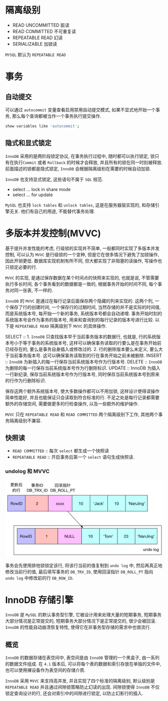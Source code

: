 # 隔离级别

* READ UNCOMMITTED 脏读
* READ COMMITTED 不可重复读
* REPEATABLE READ 幻读
* SERIALIZABLE 加锁读

`MYSQL` 默认为 `REPEATABLE READ`

# 事务

## 自动提交

可以通过 `autocommit` 变量查看启用禁用自动提交模式, 如果不显式地开始一个事务, 那么每个查询都被当作一个事务执行提交操作.

```bash
show variables like 'autocommit';
```


## 隐式和显式锁定

`InnoDB` 采用的是两阶段锁定协议, 在事务执行过程中, 随时都可以执行锁定, 锁只有在执行`Commit` 或者 `Rollback` 的时候才会释放, 并且所有的锁在同一时刻被释放. 前面描述的锁都是隐式锁定, `InnoDB` 会根据隔离级别在需要的时候自动加锁.

`InnoDB` 也支持显式锁定, 这些语句不属于 `SQL` 规范.

* select ... lock in share mode
* select ... for update

`MySQL` 也支持 `lock tables` 和 `unlock tables`, 这是在服务器层实现的, 和存储引擎无关. 他们有自己的用途, 不能替代事务处理.

# 多版本并发控制(MVVC)

基于提升并发性能的考虑, 行级锁的实现并不简单, 一般都同时实现了多版本并发控制, 可以认为 `MVVC` 是行级锁的一个变种, 但是它在很多情况下避免了加锁操作, 因此开销更低. 数据库实现机制有所不同, 但大都实现了非阻塞的读操作, 写操作也只锁定必要的行.

`MVVC` 的实现, 是通过保存数据在某个时间点的快照来实现的, 也就是说, 不管需要执行多长时间, 各个事务看到的数据都是一致的, 根据事务开始的时间不同, 每个事务对同一张表, 不一样的.

`InnoDB` 的 `MVVC` 是通过在每行记录后面保存两个隐藏的列来实现的. 这两个列, 一个保存了行的创建时间, 一个保存行的过期时间, 当然存储的并不是实际的时间值, 而是系统版本号, 每开始一个新的事务, 系统版本号都会自动递增. 事务开始时刻的系统版本号会作为事务的版本号, 用来和查询到的每行记录的版本号进行比较. 以下是 `REPEATABLE READ` 隔离级别下 `MVVC` 的具体操作.

SELECT :: 
    1. `InnoDB` 只查找版本早于当前事务版本的数据行, 也就是, 行的系统版本号小于等于事务的系统版本号, 这样可以确保事务读取的行要么是在事务开始前已经存在的, 要么是事务自身插入或修改过的.
    2. 行的删除版本要么未定义, 要么大于当前事务版本号. 这可以确保事务读取到的行在事务开始之前未被删除.
INSERT ::
    `InnoDB` 为新插入的每一行保存当前系统版本号作为行版本号.
DELETE ::
    `InnoDB` 为删除的每一行保存当前系统版本号作为行删除标识.
UPDATE ::
    InnoDB 为插入一行新纪录, 保存当前系统版本号作为行版本号, 同时保存当前系统版本号到原来的行作为行删除标识.

保存这两个额外系统版本号, 使大多数操作都可以不用加锁, 这样设计使得读操作简单性能好, 并且也能保证只会读取到符合标准的行. 不足之处是每行记录都需要额外的存储空间, 需要做更多的行检查操作, 以及一些额外的维护操作.

`MVVC` 只在 `REPEATABLE READ` 和 `READ COMMITTED` 两个隔离级别下工作, 其他两个事务隔离级别不兼容.

## 快照读

* `READ COMMITTED` :: 每次 `select` 都生成一个快照读
* `REPEATABLE READ` :: 开启事务后第一个 `select` 语句生成快照读.

### undolog 和 MVVC

![](assert/Pasted%20image%2020220913235603.png)

事务会先使用排他锁锁定该行, 将该行当前的值复制到 `undo log` 中, 然后再真正地修改当前行的值, 最后填写事务的 `DB_TRX_ID`, 使用回滚指针 `DB_ROLL_PT` 指向 `undo log` 中修改前的行 `DB_ROW_ID`.

# InnoDB 存储引擎

`InnoDB` 是 `MySQL` 的默认事务型引擎, 它被设计用来处理大量的短期事务, 短期事务大部分情况是正常提交的, 短期事务大部分情况下是正常提交的, 很少会被回滚. `InnoDB` 的性能自动崩溃恢复特性, 使得它在非事务型存储的需求中也很流行.

## 概览

`InnoDB` 的数据存储在表空间中, 表空间是由 `InnoDB` 管理的一个黑盒子, 由一系列的数据文件组成. 在 `4.1` 版本后, 可以将每个表的数据和索引存放在单独的文件中, 也可以使用裸设备作为表空间的存储介质.

`InnoDB` 采用 `MVVC` 来支持高并发, 并且实现了四个标准的隔离级别, 默认级别是 `REPEATABLE READ` 并且通过间隙锁策略防止幻读的出现. 间隙锁使得 `InnoDB` 不仅锁定查询设计的行, 还会对索引中的间隙进行锁定, 以防止幻影行的插入.


